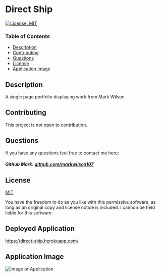 # Direct Ship

[![License: MIT](https://img.shields.io/badge/License-MIT-yellow.svg)](https://opensource.org/licenses/MIT)

### Table of Contents

- [Description](#description)
- [Contributing](#contributing)
- [Questions](#questions)
- [License](#license)
- [Application Image](#application-image)

## Description

A single page portfolio displaying work from Mark Wilson.

## Contributing

This project is not open to contribution.

## Questions

If you have any questions feel free to contact me here:

 ##### Github Mark: [github.com/markwilson107](https://github.com/markwilson107)

## License

[MIT](https://opensource.org/licenses/MIT)

You have the freedom to do as you like with this permissive software, as long as an original copy and license notice is included. I cannon be held liable for this software.

## Deployed Application

https://direct-ship.herokuapp.com/

## Application Image

 ![Image of Application]()
